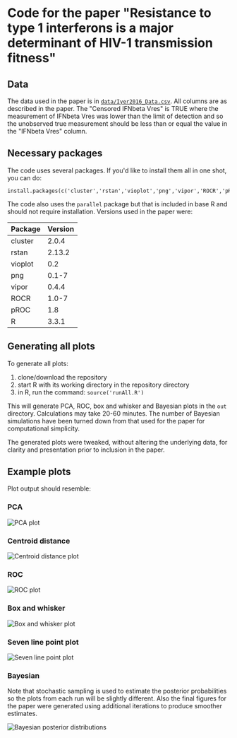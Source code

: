 # Code for the paper "Resistance to type 1 interferons is a major determinant of HIV-1 transmission fitness"

## Data
The data used in the paper is in [`data/Iyer2016_Data.csv`](data/Iyer2016_Data.csv). All columns are as described in the paper. The "Censored IFNbeta Vres" is TRUE where the measurement of IFNbeta Vres was lower than the limit of detection and so the unobserved true measurement should be less than or equal the value in the "IFNbeta Vres" column.

## Necessary packages
The code uses several packages. If you'd like to install them all in one shot, you can do:

    install.packages(c('cluster','rstan','vioplot','png','vipor','ROCR','pROC'))

The code also uses the `parallel` package but that is included in base R and should not require installation. Versions used in the paper were:

Package|Version
-------|---------
cluster|2.0.4
rstan|2.13.2
vioplot|0.2
png|0.1-7
vipor|0.4.4
ROCR|1.0-7
pROC|1.8
R|3.3.1


## Generating all plots
To generate all plots:
 1. clone/download the repository 
 2. start R with its working directory in the repository directory
 3. in R, run the command: `source('runAll.R')`

This will generate PCA, ROC, box and whisker and Bayesian plots in the `out` directory. Calculations may take 20-60 minutes. The number of Bayesian simulations have been turned down from that used for the paper for computational simplicity.

The generated plots were tweaked, without altering the underlying data, for clarity and presentation prior to inclusion in the paper.

## Example plots
Plot output should resemble:

### PCA
![PCA plot](examples/pca-1.png)

### Centroid distance
![Centroid distance plot](examples/centroidDist-1.png)

### ROC
![ROC plot](examples/roc-0.png)

### Box and whisker
![Box and whisker plot](examples/Env_RT_ratio.png)

### Seven line point plot
![Seven line point plot](examples/7line_IFNbeta_Vres.png)

### Bayesian
Note that stochastic sampling is used to estimate the posterior probabilities so the plots from each run will be slightly different. Also the final figures for the paper were generated using additional iterations to produce smoother estimates.

![Bayesian posterior distributions](examples/bayesIFNbeta_IC50__pg_ml_.png)


